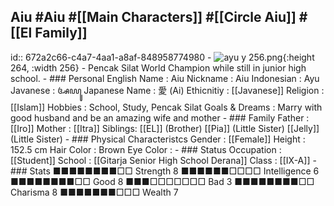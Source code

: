 ## Aiu #Aiu #[[Main Characters]] #[[Circle Aiu]] #[[El Family]]
id:: 672a2c66-c4a7-4aa1-a8af-848958774980
	- ![ayu y 256.png](../assets/ayu_y_256_1730863419607_0.png){:height 264, :width 256}
	- Pencak Silat World Champion while still in junior high school.
	- ### Personal
	  English Name                  : Aiu
	  Nickname                      : Aiu
	  Indonesian                    : Ayu
	  Javanese                      : ꦄꦪꦸ
	  Japanese Name                 : 愛 (Ai)
	  Ethicnitiy                    : [[Javanese]]
	  Religion                      : [[Islam]]
	  Hobbies                       : School, Study, Pencak Silat
	  Goals & Dreams                : Marry with good husband and be an amazing wife and mother
	- ### Family
	  Father                        : [[Iro]]
	  Mother                        : [[Itra]]
	  Siblings:
	  [[EL]] (Brother)
	  [[Pia]] (Little Sister)
	  [[Jelly]] (Little Sister)
	- ### Physical Characteristcs
	  Gender                        : [[Female]] 
	  Height                        : 152.5 cm
	  Hair Color                    : Brown
	  Eye Color                     :
	- ### Status
	  Occupation                    : [[Student]] 
	  School                        : [[Gitarja Senior High School Derana]]
	  Class                         : [[IX-A]]
	- ### Stats
	  ■■■■■■■■□□ Strength 8         ■■■■■■□□□□ Intelligence 6
	  ■■■■■■■■□□ Good     8         ■■■□□□□□□□ Bad          3
	  ■■■■■■■■□□ Charisma 8         ■■■■■■■□□□ Wealth       7